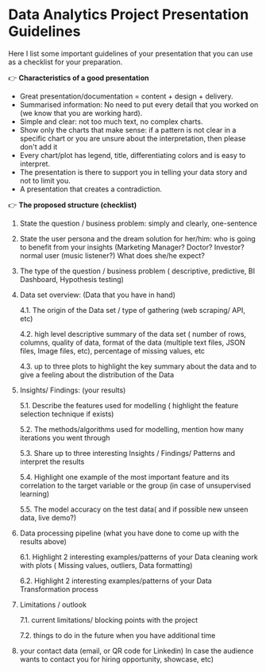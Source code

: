 
# Data Analytics Project Presentation Guidelines
Here I list  some important guidelines of your presentation that you can use as a checklist for your preparation.

👉 **Characteristics of a good presentation**



* Great presentation/documentation = content + design + delivery.
* Summarised information: No need to put every detail that you worked on (we know that you are working hard).
* Simple and clear: not too much text, no complex charts.
* Show only the charts that make sense:  if a pattern is not clear in a specific chart or you are unsure about the interpretation, then please don't add it
* Every chart/plot has legend, title, differentiating colors and is easy to interpret.
* The presentation is there to support you in telling your data story and not to limit you.
* A presentation that creates a contradiction.

👉 **The proposed structure (checklist)**

1. State the question / business problem:  simply and clearly, one-sentence

2. State the user persona and the dream solution for her/him: who is going to benefit from your insights (Marketing Manager? Doctor? Investor? normal user (music listener?) What does she/he expect?

3. The type of the question / business problem ( descriptive, predictive, BI Dashboard, Hypothesis testing)

4. Data set overview: (Data that you have in hand)

   4.1. The origin of the Data set / type of gathering (web scraping/ API, etc)

   4.2. high level descriptive summary  of the data set  ( number of rows, columns, quality of data, format of the data (multiple text files, JSON files, Image files, etc), percentage of missing values, etc

   4.3. up to three plots to highlight the key summary about the data and to give a feeling about the distribution of the Data

5. Insights/ Findings: (your results)

   5.1. Describe the features used for modelling ( highlight the feature selection technique if exists)

   5.2. The methods/algorithms used for modelling, mention how many iterations you went through

   5.3. Share up to three interesting Insights / Findings/ Patterns and interpret the results

   5.4. Highlight one example of the most important feature and its correlation to the target variable or the group (in case of unsupervised learning)

   5.5. The model accuracy on the test data( and if possible new unseen data, live demo?)

6. Data processing pipeline (what you have done to come up with the results above)

   6.1. Highlight 2 interesting examples/patterns of your Data cleaning work with plots ( Missing values, outliers, Data formatting)

   6.2. Highlight 2 interesting examples/patterns of your Data Transformation process

7. Limitations / outlook

   7.1. current limitations/ blocking points with the project

   7.2. things to do in the future when you have additional time

8. your contact data (email, or QR code for Linkedin) In case the audience wants to contact you for hiring opportunity, showcase, etc)
